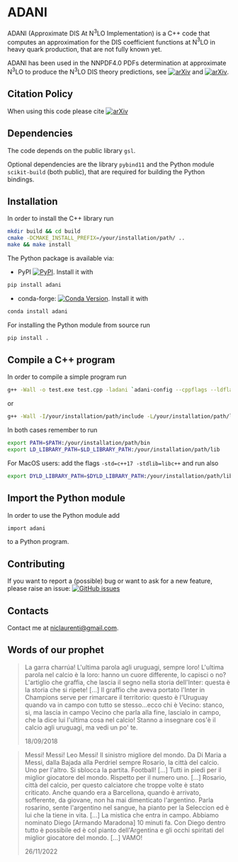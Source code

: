# ADANI

ADANI (Approximate DIS At N$`^3`$LO Implementation) is a C++ code that computes an approximation for the DIS coefficient functions at N$`^3`$LO in heavy quark production, that are not fully known yet.

ADANI has been used in the NNPDF4.0 PDFs determination at approximate N$`^3`$LO to produce the N$`^3`$LO DIS theory
predictions,
see [![arXiv](https://img.shields.io/badge/arXiv-2402.18635-b31b1b?labelColor=222222)](https://arxiv.org/abs/2402.18635)
and [![arXiv](https://img.shields.io/badge/arXiv-2406.01779-b31b1b?labelColor=222222)](https://arxiv.org/abs/2406.01779).

## Citation Policy

When using this code please cite [![arXiv](https://img.shields.io/badge/arXiv-2401.12139-b31b1b?labelColor=222222)](https://arxiv.org/abs/2401.12139)

## Dependencies

The code depends on the public library ```gsl```.

Optional dependencies are the library ```pybind11``` and the Python module ```scikit-build``` (both public), that are required for building the Python bindings.

## Installation

In order to install the C++ library run
```bash
mkdir build && cd build
cmake -DCMAKE_INSTALL_PREFIX=/your/installation/path/ ..
make && make install
```

The Python package is available via:
- PyPI <a href="https://pypi.org/project/adani/"><img alt="PyPI" src="https://img.shields.io/pypi/v/adani"/></a>. Install it with
```bash
pip install adani
```
- conda-forge: [![Conda Version](https://img.shields.io/conda/vn/conda-forge/adani.svg)](https://anaconda.org/conda-forge/adani).
Install it with
```bash
conda install adani
```

For installing the Python module from source run
```bash
pip install .
```

## Compile a C++ program

In order to compile a simple program run
```bash
g++ -Wall -o test.exe test.cpp -ladani `adani-config --cppflags --ldflags --cxxflags`
```
or
```bash
g++ -Wall -I/your/installation/path/include -L/your/installation/path/lib/ -o test.exe test.cpp -ladani
```
In both cases remember to run
```bash
export PATH=$PATH:/your/installation/path/bin
export LD_LIBRARY_PATH=$LD_LIBRARY_PATH:/your/installation/path/lib
```
For MacOS users: add the flags ```-std=c++17 -stdlib=libc++``` and run also
```bash
export DYLD_LIBRARY_PATH=$DYLD_LIBRARY_PATH:/your/installation/path/lib
```

## Import the Python module

In order to use the Python module add
```bash
import adani
```
to a Python program.

## Contributing

If you want to report a (possible) bug or want to ask for a new feature, please raise an issue: <a href="https://github.com/niclaurenti/adani/issues"><img alt="GitHub issues" src="https://img.shields.io/github/issues/niclaurenti/adani"/></a>


## Contacts

Contact me at niclaurenti@gmail.com.

## Words of our prophet

> La garra charrúa! L'ultima parola agli uruguagi, sempre loro! L'ultima parola nel calcio è la loro: hanno un cuore differente, lo capisci o no? L'artiglio che graffia,
> che lascia il segno nella storia dell'Inter: questa è la storia che si ripete! [...] Il graffio che aveva portato l'Inter in Champions serve per rimarcare il territorio:
> questo è l'Uruguay quando va in campo con tutto se stesso...ecco chi è Vecino: stanco, si, ma lascia in campo Vecino che parla alla fine, lascialo in campo, che la dice
> lui l'ultima cosa nel calcio! Stanno a insegnare cos'è il calcio agli uruguagi, ma vedi un po' te.
>
> 18/09/2018

> Messi! Messi! Leo Messi! Il sinistro migliore del mondo. Da Di Maria a Messi, dalla Bajada alla Perdriel sempre Rosario, la città del calcio. Uno per l'altro. Si sblocca
> la partita. Football! [...] Tutti in piedi per il miglior giocatore del mondo. Rispetto per il numero uno. [...] Rosario, città del calcio, per questo calciatore che troppe
> volte è stato criticato. Anche quando era a Barcellona, quando è arrivato, sofferente, da giovane, non ha mai dimenticato l'argentino. Parla rosarino, sente l'argentino nel
> sangue, ha pianto per la Seleccion ed è lui che la tiene in vita. [...] La mistica che entra in campo. Abbiamo nominato Diego [Armando Maradona] 10 minuti fa. Con Diego dentro
> tutto è possibile ed è col pianto dell'Argentina e gli occhi spiritati del miglior giocatore del mondo. [...] VAMO!
>
> 26/11/2022
